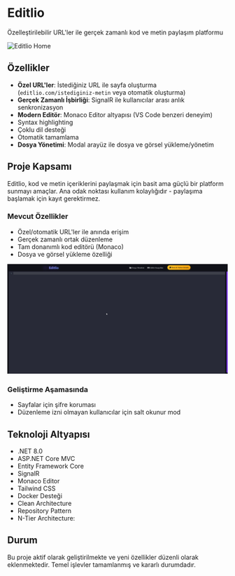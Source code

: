 ﻿# Editlio
Özelleştirilebilir URL'ler ile gerçek zamanlı kod ve metin paylaşım platformu

![Editlio Home](home.gif)

## Özellikler
- **Özel URL'ler**: İstediğiniz URL ile sayfa oluşturma (`editlio.com/istediginiz-metin` veya otomatik oluşturma)
- **Gerçek Zamanlı İşbirliği**: SignalR ile kullanıcılar arası anlık senkronizasyon
- **Modern Editör**: Monaco Editor altyapısı (VS Code benzeri deneyim)
 - Syntax highlighting
 - Çoklu dil desteği 
 - Otomatik tamamlama
- **Dosya Yönetimi**: Modal arayüz ile dosya ve görsel yükleme/yönetim

## Proje Kapsamı
Editlio, kod ve metin içeriklerini paylaşmak için basit ama güçlü bir platform sunmayı amaçlar. Ana odak noktası kullanım kolaylığıdır - paylaşıma başlamak için kayıt gerektirmez.

### Mevcut Özellikler
- Özel/otomatik URL'ler ile anında erişim
- Gerçek zamanlı ortak düzenleme
- Tam donanımlı kod editörü (Monaco)
- Dosya ve görsel yükleme özelliği

![Editlio Home](editor.gif)

### Geliştirme Aşamasında
- Sayfalar için şifre koruması
- Düzenleme izni olmayan kullanıcılar için salt okunur mod

## Teknoloji Altyapısı
- .NET 8.0
- ASP.NET Core MVC
- Entity Framework Core
- SignalR 
- Monaco Editor
- Tailwind CSS
- Docker Desteği
- Clean Architecture
- Repository Pattern
- N-Tier Architecture:


## Durum
Bu proje aktif olarak geliştirilmekte ve yeni özellikler düzenli olarak eklenmektedir. Temel işlevler tamamlanmış ve kararlı durumdadır.
